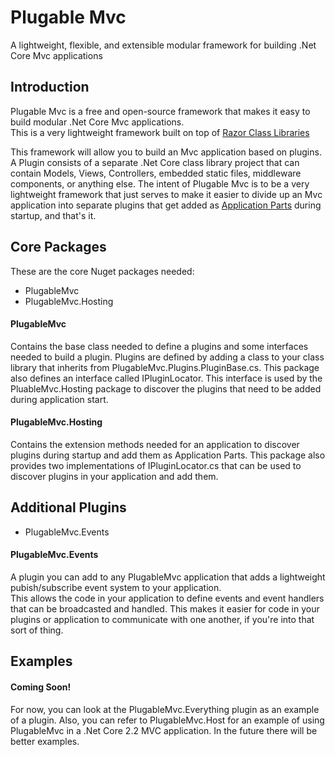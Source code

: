 # Plugable Mvc
A lightweight, flexible, and extensible modular framework for building .Net Core Mvc applications

## Introduction
Plugable Mvc is a free and open-source framework that makes it easy to build modular .Net Core Mvc applications.  
This is a very lightweight framework built on top of [Razor Class Libraries](https://docs.microsoft.com/en-us/aspnet/core/razor-pages/ui-class?view=aspnetcore-2.2&tabs=visual-studio "Razor Class Libraries")

This framework will allow you to build an Mvc application based on plugins.  A Plugin consists of a separate .Net Core class library project that can contain Models, Views, Controllers, embedded static files, middleware components, or anything else.  The intent of Plugable Mvc is to be a very lightweight framework that just serves to make it easier to divide up an Mvc application into separate plugins that get added as [Application Parts](https://docs.microsoft.com/en-us/aspnet/core/mvc/advanced/app-parts?view=aspnetcore-2.2 "Application Parts") during startup, and that's it.  


## Core Packages

These are the core Nuget packages needed:

* PlugableMvc
* PlugableMvc.Hosting

#### PlugableMvc
Contains the base class needed to define a plugins and some interfaces needed to build a plugin.  Plugins are defined by adding a class 
to your class library that inherits from PlugableMvc.Plugins.PluginBase.cs.  This package also defines an interface called IPluginLocator.  This interface is used by the PluableMvc.Hosting package to discover the plugins that need to be added during application start.

#### PlugableMvc.Hosting
Contains the extension methods needed for an application to discover plugins during startup and add them as Application Parts.
This package also provides two implementations of IPluginLocator.cs that can be used to discover plugins in your application and add them.

## Additional Plugins

* PlugableMvc.Events

#### PlugableMvc.Events
A plugin you can add to any PlugableMvc application that adds a lightweight pubish/subscribe event system to your application.  
This allows the code in your application to define events and event handlers that can be broadcasted and handled.  This makes it easier 
for code in your plugins or application to communicate with one another, if you're into that sort of thing.  

## Examples
#### Coming Soon!
For now, you can look at the PlugableMvc.Everything plugin as an example of a plugin.
Also, you can refer to PlugableMvc.Host for an example of using PlugableMvc in a .Net Core 2.2 MVC application.
In the future there will be better examples.
